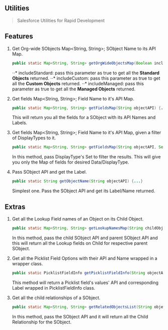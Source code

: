 ## Utilities
> Salesforce Utilities for Rapid Development

## Features

1. Get Org-wide SObjects Map<String, String>; SObject Name to its API Map.
	```java
	public static Map<String, String> getOrgWideObjectsMap(Boolean includeStandard, Boolean includeCustom, Boolean includeManaged) {...}
	```
	⋅⋅* includeStandard: pass this parameter as true to get all the **Standard Objects** returned.
	⋅⋅* includeCustom: pass this parameter as true to get all the **Custom Objects** returned.
	⋅⋅* includeManaged: pass this parameter as true to get all the **Managed Objects** returned.


2. Get fields Map<String, String>; Field Name to it's API Map.
	```java
	public static Map<String, String> getFieldsMap(String objectAPI) {...}
	```
	This will return you all the fields for a SObject with its API Names and Labels.

3. Get fields Map<String, String>; Field Name to it's API Map, given a filter of DisplayTypes to it.
	```java
	public static Map<String, String> getFieldsMap(String objectAPI, Set<DisplayType> types) {...}
	```
	In this method, pass DisplayType's Set to filter the results. This will give you only the Map of fields for desired Data/DisplayType.

4. Pass SObject API and get the Label.
	```java
	public static String getObjectName(String objectAPI) {...}
	```
	Simplest one. Pass the SObject API and get its Label/Name returned.

## Extras
1. Get all the Lookup Field names of an Object on its Child Object.
	```java
	public static Map<String, String> getLookupNamesMap(String childObjectAPI, String parentObjectAPI) {...}
	```
	In this method, pass the child SObject API and parent SObject API and this will return all the Lookup fields on Child for respective parent SObject.

2. Get all the Picklist Field Options with their API and Name wrapped in a wrapper class.
	```java
	public static PicklistFieldInfo getPicklistFieldInfo(String objectAPI, String fieldAPI, Boolean includeAll) {...}
	```
	This method will return a Picklist field's values' API and corresponding Label wrapped in PicklistFieldInfo class.

3. Get all the child relationships of a SObject.
	```java
	public static Map<String, String> getRelatedObjectsList(String objectAPI) {...}
	```
	In this method, pass the SObject API and it will return all the Child Relationship for the SObject.